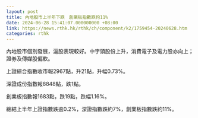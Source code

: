 ```yaml
---
layout: post
title: 內地股市上半年下跌　創業板指數跌約11%
date: 2024-06-28 15:41:07.000000000 +08:00
link: https://news.rthk.hk/rthk/ch/component/k2/1759454-20240628.htm
categories: rthk
---
```


內地股市個別發展，滬股表現較好。中字頭股份上升，消費電子及電力股亦向上；證券及傳媒股偏軟。

上證綜合指數收市報2967點，升21點，升幅0.73%。

深證成份指數報8848點，跌1點。

創業板指數報1683點，跌19點，跌幅1.16%。

總結上半年上證指數跌逾0.2%，深證指數跌約7%，創業板指數跌約11%。
